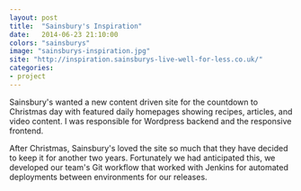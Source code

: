 ```yaml
---
layout: post
title:  "Sainsbury's Inspiration"
date:   2014-06-23 21:10:00
colors: "sainsburys"
image: "sainsburys-inspiration.jpg"
site: "http://inspiration.sainsburys-live-well-for-less.co.uk/"
categories: 
- project
---
```


Sainsbury's wanted a new content driven site for the countdown to Christmas day with featured daily homepages showing recipes, articles, and video content. I was responsible for Wordpress backend and the responsive frontend.

After Christmas, Sainsbury's loved the site so much that they have decided to keep it for another two years. Fortunately we had anticipated this, we developed our team's Git workflow that worked with Jenkins for automated deployments between environments for our releases.
